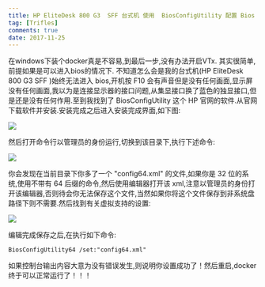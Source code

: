 ```yaml
---
title: HP EliteDesk 800 G3  SFF 台式机 使用  BiosConfigUtility 配置 Bios
tag: [Trifles]
comments: true
date: 2017-11-25
---
```







在windows下装个docker真是不容易,到最后一步,没有办法开启VTx. 其实很简单,前提如果是可以进入bios的情况下. 不知道怎么会是我的台式机(HP EliteDesk 800 G3  SFF )始终无法进入 bios,开机按 F10 会有声音但是没有任何画面,显示屏没有任何画面,我以为是连接显示器的接口问题,从集显接口换了蓝色的独显接口,但是还是没有任何作用.至到我找到了 BiosConfigUtility 这个 HP 官网的软件.从官网下载软件并安装.安装完成之后进入安装完成界面,如下图:

![](http://ww1.sinaimg.cn/large/006wYWbGly1flthwedk3uj30od07274o.jpg)

然后打开命令行以管理员的身份运行,切换到该目录下,执行下述命令:

![](http://ww1.sinaimg.cn/large/006wYWbGly1flthyrgh8mj30xi083dge.jpg)

你会发现在当前目录下你多了一个 "config64.xml" 的文件,如果你是 32 位的系统,使用不带有 64 后缀的命令,然后使用编辑器打开该 xml,注意以管理员的身份打开该编辑器,否则待会你无法保存这个文件,当然如果你将这个文件保存到非系统盘路径下则不需要.然后找到有关虚拟支持的设置:

![](http://ww1.sinaimg.cn/large/006wYWbGly1flti2pjaedj30z50ostba.jpg)

编辑完成保存之后,在执行如下命令:

```shell
BiosConfigUtility64 /set:"config64.xml"
```

如果控制台输出内容大意为没有错误发生,则说明你设置成功了！然后重启,docker 终于可以正常运行了！！！